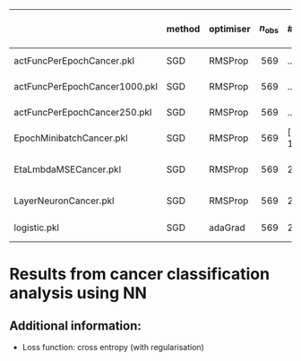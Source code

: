 |                               | method   | optimiser   |   $n_\mathrm{obs}$ | #epochs           | $m$          | $\eta$                  | $\lambda$               | $L-1$        | $N_l$         | $g$     |   train time (s) |   $\gamma$ | $\varrho_1$, $\varrho_2$   |   $\theta_0$ | note   |
|:------------------------------|:---------|:------------|-------------------:|:------------------|:-------------|:------------------------|:------------------------|:-------------|:--------------|:--------|-----------------:|-----------:|:---------------------------|-------------:|:-------|
| actFuncPerEpochCancer.pkl     | SGD      | RMSProp     |                569 | ...               | 5            | 0.1                     | 1e-05                   | 1            | 5             | ...     |              nan |        nan | (0.9, 0.999)               |          nan |        |
| actFuncPerEpochCancer1000.pkl | SGD      | RMSProp     |                569 | ...               | 3            | 0.001                   | 1e-06                   | 2            | 10            | ...     |              nan |        nan | (0.9, 0.999)               |          nan |        |
| actFuncPerEpochCancer250.pkl  | SGD      | RMSProp     |                569 | ...               | 3            | 0.001                   | 1e-06                   | 2            | 10            | ...     |              nan |        nan | (0.9, 0.999)               |          nan |        |
| EpochMinibatchCancer.pkl      | SGD      | RMSProp     |                569 | $[{100}, {1000}]$ | $[{0}, {9}]$ | 0.001                   | 0.0001                  | 2            | 30            | tanh    |              nan |        nan | (0.9, 0.999)               |          nan |        |
| EtaLmbdaMSECancer.pkl         | SGD      | RMSProp     |                569 | 250               | 3            | $[$10^{-9}$, $10^{0}$]$ | $[$10^{-9}$, $10^{0}$]$ | 3            | (15, 10, 5)   | sigmoid |              nan |        nan | (0.9, 0.999)               |          nan |        |
| LayerNeuronCancer.pkl         | SGD      | RMSProp     |                569 | 250               | 3            | 0.001                   | 1e-06                   | $[{0}, {9}]$ | $[{5}, {50}]$ | sigmoid |              nan |        nan | (0.9, 0.999)               |          nan |        |
| logistic.pkl                  | SGD      | adaGrad     |                569 | 250               | 5            | $[$10^{-9}$, $10^{0}$]$ | $[$10^{-9}$, $10^{0}$]$ | 0            |               | sigmoid |              nan |        nan | (0.9, 0.999)               |          nan |        |


# Results from cancer classification analysis using NN


## Additional information:

* Loss function: cross entropy (with regularisation)
